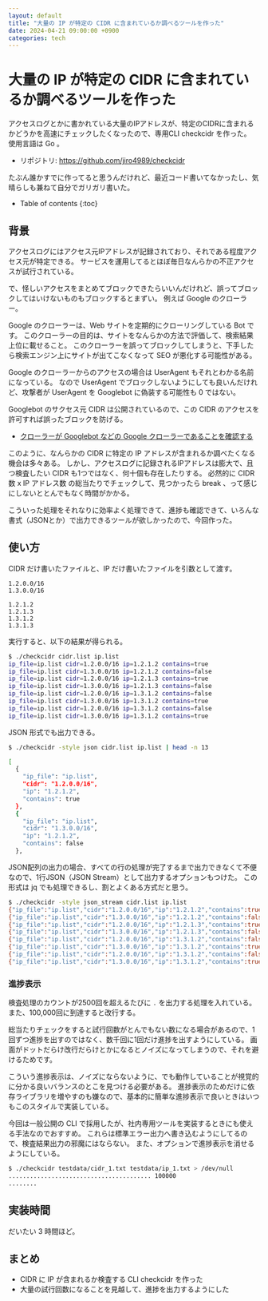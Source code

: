 ```yaml
---
layout: default
title: "大量の IP が特定の CIDR に含まれているか調べるツールを作った"
date: 2024-04-21 09:00:00 +0900
categories: tech
---
```


# 大量の IP が特定の CIDR に含まれているか調べるツールを作った

アクセスログとかに書かれている大量のIPアドレスが、特定のCIDRに含まれるかどうかを高速にチェックしたくなったので、専用CLI checkcidr を作った。
使用言語は Go 。

* リポジトリ: <https://github.com/jiro4989/checkcidr>

たぶん誰かすでに作ってると思うんだけれど、最近コード書いてなかったし、気晴らしも兼ねて自分でガリガリ書いた。

* Table of contents
{:toc}

## 背景

アクセスログにはアクセス元IPアドレスが記録されており、それである程度アクセス元が特定できる。
サービスを運用してるとほぼ毎日なんらかの不正アクセスが試行されている。

で、怪しいアクセスをまとめてブロックできたらいいんだけれど、誤ってブロックしてはいけないものもブロックするとまずい。
例えば Google のクローラー。

Google のクローラーは、Web サイトを定期的にクローリングしている Bot です。
このクローラーの目的は、サイトをなんらかの方法で評価して、検索結果上位に載せること。
このクローラーを誤ってブロックしてしまうと、下手したら検索エンジン上にサイトが出てこなくなって SEO が悪化する可能性がある。

Google のクローラーからのアクセスの場合は UserAgent もそれとわかる名前になっている。
なので UserAgent でブロックしないようにしても良いんだけれど、攻撃者が UserAgent を Googlebot に偽装する可能性も 0 ではない。

Googlebot のサクセス元 CIDR は公開されているので、この CIDR のアクセスを許可すれば誤ったブロックを防げる。

* [クローラーが Googlebot などの Google クローラーであることを確認する](https://developers.google.com/search/docs/crawling-indexing/verifying-googlebot?hl=ja)

このように、なんらかの CIDR に特定の IP アドレスが含まれるか調べたくなる機会は多々ある。
しかし、アクセスログに記録されるIPアドレスは膨大で、且つ検査したい CIDR も1つではなく、何十個も存在したりする。
必然的に CIDR 数 x IP アドレス数 の総当たりでチェックして、見つかったら break 、って感じにしないととんでもなく時間がかかる。

こういった処理をそれなりに効率よく処理できて、進捗も確認できて、いろんな書式（JSONとか）で出力できるツールが欲しかったので、今回作った。

## 使い方

CIDR だけ書いたファイルと、IP だけ書いたファイルを引数として渡す。

```cidr.list
1.2.0.0/16
1.3.0.0/16
```

```ip.list
1.2.1.2
1.2.1.3
1.3.1.2
1.3.1.3
```

実行すると、以下の結果が得られる。

```bash
$ ./checkcidr cidr.list ip.list
ip_file=ip.list cidr=1.2.0.0/16 ip=1.2.1.2 contains=true
ip_file=ip.list cidr=1.3.0.0/16 ip=1.2.1.2 contains=false
ip_file=ip.list cidr=1.2.0.0/16 ip=1.2.1.3 contains=true
ip_file=ip.list cidr=1.3.0.0/16 ip=1.2.1.3 contains=false
ip_file=ip.list cidr=1.2.0.0/16 ip=1.3.1.2 contains=false
ip_file=ip.list cidr=1.3.0.0/16 ip=1.3.1.2 contains=true
ip_file=ip.list cidr=1.2.0.0/16 ip=1.3.1.2 contains=false
ip_file=ip.list cidr=1.3.0.0/16 ip=1.3.1.2 contains=true
```

JSON 形式でも出力できる。

```bash
$ ./checkcidr -style json cidr.list ip.list | head -n 13

[
  {
    "ip_file": "ip.list",
    "cidr": "1.2.0.0/16",
    "ip": "1.2.1.2",
    "contains": true
  },
  {
    "ip_file": "ip.list",
    "cidr": "1.3.0.0/16",
    "ip": "1.2.1.2",
    "contains": false
  },
```

JSON配列の出力の場合、すべての行の処理が完了するまで出力できなくて不便なので、1行JSON（JSON Stream）として出力するオプションもつけた。
この形式は jq でも処理できるし、割とよくある方式だと思う。

```bash
$ ./checkcidr -style json_stream cidr.list ip.list
{"ip_file":"ip.list","cidr":"1.2.0.0/16","ip":"1.2.1.2","contains":true}
{"ip_file":"ip.list","cidr":"1.3.0.0/16","ip":"1.2.1.2","contains":false}
{"ip_file":"ip.list","cidr":"1.2.0.0/16","ip":"1.2.1.3","contains":true}
{"ip_file":"ip.list","cidr":"1.3.0.0/16","ip":"1.2.1.3","contains":false}
{"ip_file":"ip.list","cidr":"1.2.0.0/16","ip":"1.3.1.2","contains":false}
{"ip_file":"ip.list","cidr":"1.3.0.0/16","ip":"1.3.1.2","contains":true}
{"ip_file":"ip.list","cidr":"1.2.0.0/16","ip":"1.3.1.2","contains":false}
{"ip_file":"ip.list","cidr":"1.3.0.0/16","ip":"1.3.1.2","contains":true}
```

### 進捗表示

検査処理のカウントが2500回を超えるたびに `.` を出力する処理を入れている。
また、100,000回に到達すると改行する。

総当たりチェックをすると試行回数がとんでもない数になる場合があるので、1 回ずつ進捗を出すのではなく、数千回に1回だけ進捗を出すようにしている。
画面がドットだらけ改行だらけとかになるとノイズになってしまうので、それを避けるためです。

こういう進捗表示は、ノイズにならないように、でも動作していることが視覚的に分かる良いバランスのとこを見つける必要がある。
進捗表示のためだけに依存ライブラリを増やすのも嫌なので、基本的に簡単な進捗表示で良いときはいつもこのスタイルで実装している。

今回は一般公開の CLI で採用したが、社内専用ツールを実装するときにも使える手法なのでおすすめ。
これらは標準エラー出力へ書き込むようにしてるので、検査結果出力の邪魔にはならない。
また、オプションで進捗表示を消せるようにしている。

```bash
$ ./checkcidr testdata/cidr_1.txt testdata/ip_1.txt > /dev/null
........................................ 100000
........
```

## 実装時間

だいたい 3 時間ほど。

## まとめ

* CIDR に IP が含まれるか検査する CLI checkcidr を作った
* 大量の試行回数になることを見越して、進捗を出力するようにした
